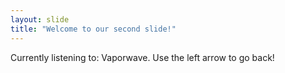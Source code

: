 ```yaml
---
layout: slide
title: "Welcome to our second slide!"
---
```

Currently listening to: Vaporwave.
Use the left arrow to go back!
